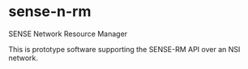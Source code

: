 # sense-n-rm

SENSE Network Resource Manager

This is prototype software supporting the SENSE-RM API over an NSI network.

